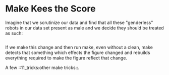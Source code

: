Make Kees the Score
===================

Imagine that we scrutinize our data and find that all these "genderless"
robots in our data set present as male and we decide they should be treated
as such:

```R file=project/make_gender_dataset.R ref=71caf
```

If we make this change and then run make, even without a clean, make
detects that something which effects the figure changed and rebuilds
everything required to make the figure reflect that change.

A few ::11_tricks:other make tricks::.
